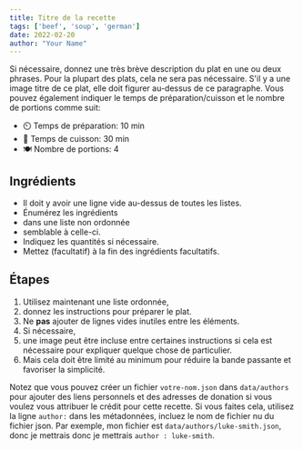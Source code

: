 ```yaml
---
title: Titre de la recette
tags: ['beef', 'soup', 'german']
date: 2022-02-20
author: "Your Name"
---
```


Si nécessaire, donnez une très brève description du plat en une ou deux phrases.
Pour la plupart des plats, cela ne sera pas nécessaire.
S'il y a une image titre de ce plat, elle doit figurer au-dessus de ce paragraphe.
Vous pouvez également indiquer le temps de préparation/cuisson et le nombre de portions comme suit:

- ⏲️ Temps de préparation: 10 min
- 🍳 Temps de cuisson: 30 min
- 🍽️ Nombre de portions: 4

## Ingrédients

- Il doit y avoir une ligne vide au-dessus de toutes les listes.
- Énumérez les ingrédients
- dans une liste non ordonnée
- semblable à celle-ci.
- Indiquez les quantités si nécessaire.
- Mettez (facultatif) à la fin des ingrédients facultatifs.

## Étapes

1. Utilisez maintenant une liste ordonnée,
2. donnez les instructions pour préparer le plat.
3. Ne **pas** ajouter de lignes vides inutiles entre les éléments.
4. Si nécessaire,
5. une image peut être incluse entre certaines instructions si cela est nécessaire pour expliquer quelque chose de particulier.
6. Mais cela doit être limité au minimum pour réduire la bande passante et favoriser la simplicité.

Notez que vous pouvez créer un fichier `votre-nom.json` dans `data/authors` pour ajouter
des liens personnels et des adresses de donation si vous voulez vous attribuer le crédit pour cette recette. Si vous
faites cela, utilisez la ligne `author:` dans les métadonnées, incluez le nom de fichier nu
du fichier json. Par exemple, mon fichier est `data/authors/luke-smith.json`, donc je mettrais
donc je mettrais `author : luke-smith`.
